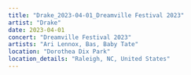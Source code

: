```yaml
---
title: "Drake_2023-04-01_Dreamville Festival 2023"
artist: "Drake"
date: 2023-04-01
concert: "Dreamville Festival 2023"
artists: "Ari Lennox, Bas, Baby Tate"
location: "Dorothea Dix Park"
location_details: "Raleigh, NC, United States"
---
```


